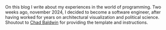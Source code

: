 On this blog I write about my experiences in the world of programming. Two weeks ago, november 2024, I decided to become a software engineer, after having worked for years on architectural visualization and political science. Shoutout to <a href="https://chadbaldwin.net/2021/03/14/how-to-build-a-sql-blog.html">Chad Baldwin</a> for providing the template and instructions.
